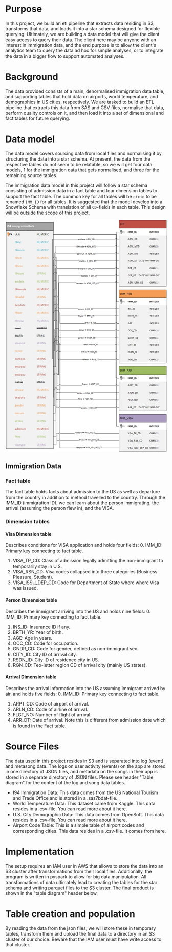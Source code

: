 # Purpose
In this project, we build an etl pipeline that extracts data residing in S3, transforms that data, and loads it into a star schema designed for flexible querying. Ultimately, we are building a data model that will give the client easy access to query their data. The client here may be anyone with an interest in immigration data, and the end purpose is to allow the client's analytics team to query the data ad hoc for simple analyses, or to integrate the data in a bigger flow to support automated analyses.

# Background
The data provided consists of a main, denormalised immigration data table, and supporting tables that hold data on airports, world temperature, and demographics in US cities, respectively. We are tasked to build an ETL pipeline that extracts this data from SAS and CSV files, normalise that data, perform quality controls on it, and then load it into a set of dimensional and fact tables for future querying.

# Data model
The data model covers sourcing data from local files and normalising it by structuring the data into a star schema. At present, the data from the respective tables do not seem to be relatable, so we will get four data models, 1 for the immigration data that gets normalised, and three for the remaining source tables.

The immigration data model in this project will follow a star schema consisting of admission data in a fact table and four dimension tables to support the fact table. The common key for all tables will be `cicid` to be renamed `IMM_ID` for all tables. It is suggested that the model develop into a Snowflake Schema with translation of all `CD`-fields in each table. This design will be outside the scope of this project.

![Image of Immigration Data Model](imm_data.jpg)

## Immigration Data

### Fact table
The fact table holds facts about admission to the US as well as departure from the country in addition to method travelled to the country. Through the IMM_ID (immigration ID), we can learn about the person immigrating, the arrival (assuming the person flew in), and the VISA.

### Dimension tables

#### Visa Dimension table
Describes conditions for VISA application and holds four fields:
0. IMM_ID: Primary key connecting to fact table.
1. VISA_TP_CD: Class of admission legally admitting the non-immigrant to temporarily stay in U.S.
2. VISA_RSN_CD: Visa codes collapsed into three categories (Business Pleasure, Student).
3. VISA_ISSU_DEP_CD: Code for Department of State where where Visa was issued.

#### Person Dimension table
Describes the immigrant arriving into the US and holds nine fields:
0. IMM_ID: Primary key connecting to fact table.
1. INS_ID: Insurance ID if any.
2. BRTH_YR: Year of birth.
3. AGE: Age in years.
4. OCC_CD: Code for occupation.
5. GNDR_CD: Code for gender, defined as non-immigrant sex.
6. CITY_ID: City ID of arrival city.
7. RSDN_ID: City ID of residence city in US.
8. RGN_CD: Teo-letter region CD of arrival city (mainly US states).

#### Arrival Dimension table
Describes the arrival information into the US assuming immigrant arrived by air, and holds five fields:
0. IMM_ID: Primary key connecting to fact table.
1. ARPT_CD: Code of airport of arrival.
2. ARLN_CD: Code of airline of arrival.
3. FLGT_NO: Number of flight of arrival.
4. ARR_DT: Date of arrival. Note this is different from admission date which is found in the Fact table.

# Source Files
The data used in this project resides in S3 and is separated into log (event) and metasong data. The logs on user activity (events) on the app are stored in one directory of JSON files, and metadata on the songs in their app is stored in a separate directory of JSON files. Please see header "Table diagram" for the content of the log and song data tables.

- I94 Immigration Data: This data comes from the US National Tourism and Trade Office and is stored in a .sas7bdat-file.
- World Temperature Data: This dataset came from Kaggle. This data resides in a .csv-file. You can read more about it here.
- U.S. City Demographic Data: This data comes from OpenSoft. This data resides in a .csv-file. You can read more about it here.
- Airport Code Table: This is a simple table of airport codes and corresponding cities. This data resides in a .csv-file. It comes from here.

# Implementation
The setup requires an IAM user in AWS that allows to store the data into an S3 cluster after transformations from their local files. Additionally, the program is written in pyspark to allow for big data manipulation. All transformations of data ultimately lead to creating the tables for the star schema and writing parquet files to the S3 cluster. The final product is shown in the "table diagram" header below.

# Table creation and population
By reading the data from the json files, we will store these in temporary tables, transform them and upload the final data to a directory in an S3 cluster of our choice. Beware that the IAM user must have write access to that cluster.
